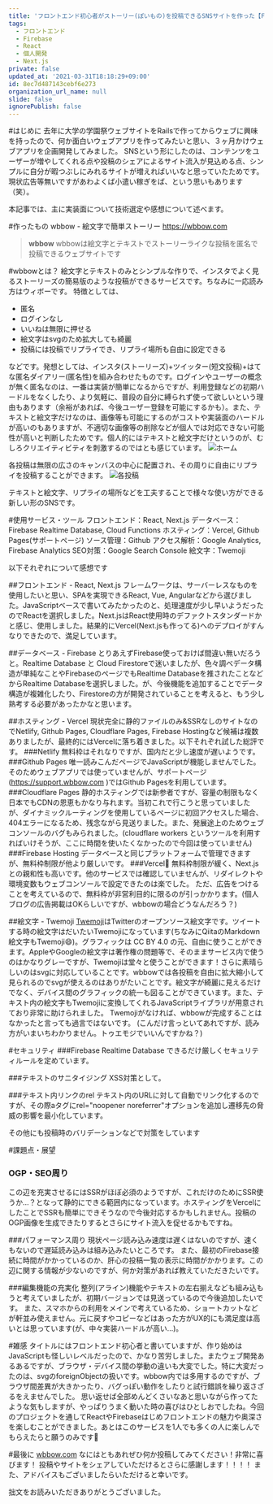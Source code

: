 ```yaml
---
title: 'フロントエンド初心者がストーリー(ぽいもの)を投稿できるSNSサイトを作った【Firebase, React, Next.js, Twemoji】'
tags:
  - フロントエンド
  - Firebase
  - React
  - 個人開発
  - Next.js
private: false
updated_at: '2021-03-31T18:18:29+09:00'
id: 8ec7d487143cebf6e273
organization_url_name: null
slide: false
ignorePublish: false
---
```

#はじめに
去年に大学の学園祭ウェブサイトをRailsで作ってからウェブに興味を持ったので、何か面白いウェブアプリを作ってみたいと思い、３ヶ月かけウェブアプリを企画開発してみました。
SNSという形にしたのは、コンテンツをユーザーが増やしてくれる点や投稿のシェアによるサイト流入が見込める点、シンプルに自分が暇つぶしにみれるサイトが増えればいいなと思っていたためです。現状広告等無いですがあわよくば小遣い稼ぎをば、という思いもあります（笑）。

本記事では、主に実装面について技術選定や感想について述べます。

#作ったもの
wbbow - 絵文字で簡単ストーリー
https://wbbow.com

> **wbbow**
wbbowは絵文字とテキストでストーリーライクな投稿を匿名で投稿できるウェブサイトです

#wbbowとは？
絵文字とテキストのみとシンプルな作りで、インスタでよく見るストーリーズの簡易版のような投稿ができるサービスです。ちなみに一応読み方はウィボーです。
特徴としては、

* 匿名
* ログインなし
* いいねは無限に押せる
* 絵文字はsvgのため拡大しても綺麗
* 投稿には投稿でリプライでき、リプライ場所も自由に設定できる

などです。発想としては、インスタ(ストーリーズ)+ツイッター(短文投稿)+はてな匿名ダイアリー(匿名性)を組み合わせたものです。ログインやユーザーの概念が無く匿名なのは、一番は実装が簡単になるからですが、利用登録などの初期ハードルをなくしたり、より気軽に、普段の自分に縛られず使って欲しいという理由もあります（余裕があれば、今後ユーザー登録を可能にするかも）。また、テキストと絵文字だけなのは、画像等も可能にするのがコストや実装面のハードルが高いのもありますが、不適切な画像等の削除などが個人では対応できない可能性が高いと判断したためです。個人的にはテキストと絵文字だけというのが、むしろクリエイティビティを刺激するのではとも感じています。
![ホーム](https://qiita-image-store.s3.ap-northeast-1.amazonaws.com/0/784893/f1774737-da9a-0b8b-fd9d-61e82e72ab4d.png)

各投稿は無限の広さのキャンバスの中心に配置され、その周りに自由にリプライを投稿することができます。
![各投稿](https://qiita-image-store.s3.ap-northeast-1.amazonaws.com/0/784893/aeca2814-9d29-0e32-e815-d86cc91330fa.png)

テキストと絵文字、リプライの場所などを工夫することで様々な使い方ができる新しい形のSNSです。

#使用サービス・ツール
フロントエンド：React, Next.js
データベース：Firebase Realtime Database, Cloud Functions
ホスティング：Vercel, Github Pages(サポートページ)
ソース管理：Github
アクセス解析：Google Analytics, Firebase Analytics
SEO対策：Google Search Console
絵文字：Twemoji

以下それぞれについて感想です

##フロントエンド - React, Next.js
フレームワークは、サーバーレスなものを使用したいと思い、SPAを実現できるReact, Vue, Angularなどから選びました。JavaScriptベースで書いてみたかったのと、処理速度が少し早いようだったのでReactを選択しました。Next.jsはReact使用時のデファクトスタンダードかと感じ、使用しました。結果的にVercel(Next.jsも作ってる)へのデプロイがすんなりできたので、満足しています。

##データベース - Firebase
とりあえずFirebase使っておけば間違い無いだろうと。Realtime Database と Cloud Firestoreで迷いましたが、色々調べデータ構造が単純なことやFirebaseのページでもRealtime Databaseを推されたことなどからRealtime Databaseを選択しました。が、今後機能を追加することでデータ構造が複雑化したり、Firestoreの方が開発されていることを考えると、もう少し熟考する必要があったかなと思います。

##ホスティング - Vercel
現状完全に静的ファイルのみ&SSRなしのサイトなのでNetlify, Github Pages, Cloudflare Pages, Firebase Hostingなど候補は複数ありましたが、最終的にはVercelに落ち着きました。以下それぞれ試した総評です。
###Netlify
無料枠はそれなりですが、国内だと少し速度が遅いようです。
###Github Pages
唯一読みこんだページでJavaScriptが機能しませんでした。そのためウェブアプリでは使っていませんが、サポートページ(https://support.wbbow.com )ではGithub Pagesを利用しています。
###Cloudflare Pages
静的ホスティングでは新参者ですが、容量の制限もなく日本でもCDNの恩恵もかなり与れます。当初これで行こうと思っていましたが、ダイナミックルーティングを使用しているページに初回アクセスした場合、404エラーになるため、残念ながら見送りました。また、発展途上のためウェブコンソールのバグもみられました。(cloudflare workers というツールを利用すればいけそうが、ここに時間を使いたくなかったので今回は使っていません)
###Firebase Hosting
データベースと同じプラットフォームで管理できますが、無料枠制限が他より厳しいです。
###Vercel:crown:
無料枠制限が緩く、Next.jsとの親和性も高いです。他のサービスでは確認していませんが、リダイレクトや環境変数もウェブコンソールで設定できたのは楽でした。
ただ、広告をつけることを考えているので、無料枠が非営利目的に限るのが引っかかります。(個人ブログの広告掲載はOKらしいですが、wbbowの場合どうなんだろう？)

##絵文字 - Twemoji
[Twemoji](https://twemoji.twitter.com)はTwitterのオープンソース絵文字です。ツイートする時の絵文字はだいたいTwemojiになっています(ちなみにQiitaのMarkdown絵文字もTwemoji:smile:)。グラフィックは CC BY 4.0 の元、自由に使うことができます。AppleやGoogleの絵文字は著作権の問題等で、そのままサービス内で使うのはかなりグレーですが、Twemojiは堂々と使うことができます！さらに素晴らしいのはsvgに対応していることです。wbbowでは各投稿を自由に拡大縮小して見られるのでsvgが使えるのはありがたいことです。絵文字が綺麗に見えるだけでなく、デバイス間のグラフィックの統一も図ることができています。また、テキスト内の絵文字もTwemojiに変換してくれるJavaScriptライブラリが用意されており非常に助けられました。
Twemojiがなければ、wbbowが完成することはなかったと言っても過言ではないです。
(こんだけ言っといてあれですが、読み方がいまいちわかりません。トゥエモジでいいんですかね？)

#セキュリティ
###Firebase Realtime Database
できるだけ厳しくセキュリティルールを定めています。

###テキストのサニタイジング
XSS対策として。

###テキスト内リンクのrel
テキスト内のURLに対して自動でリンク化するのですが、その際aタグにrel="noopener noreferrer"オプションを追加し遷移先の脅威の影響を最小化しています。

その他にも投稿時のバリデーションなどで対策をしています

#課題点・展望
### OGP・SEO周り
この辺を充実させるにはSSRがほぼ必須のようですが、これだけのためにSSR使うか…？となって静的にできる範囲内になっています。ホスティングをVercelにしたことでSSRも簡単にできそうなので今後対応するかもしれません。投稿のOGP画像を生成できたりするとさらにサイト流入を促せるかもですね。

###パフォーマンス周り
現状ページ読み込み速度は遅くはないのですが、速くもないので遅延読み込みは組み込みたいところです。
また、最初のFirebase接続に時間がかかっているのか、肝心の投稿一覧の表示に時間がかかります。この辺に関する情報が少ないのですが、何か対策があれば教えていただきたいです。

###編集機能の充実化
整列(アライン)機能やテキストの左右揃えなども組み込もうと考えていましたが、初期バージョンでは見送っているので今後追加したいです。
また、スマホからの利用をメインで考えているため、ショートカットなどが軒並み使えません。元に戻すやコピーなどはあった方がUX的にも満足度は高いとは思っています(が、中々実装ハードルが高い…)。


#雑感
タイトルにはフロントエンド初心者と書いていますが、作り始めはJavaScriptも怪しいレベルだったので、かなり苦労しました。またウェブ開発あるあるですが、ブラウザ・デバイス間の挙動の違いも大変でした。特に大変だったのは、svgのforeignObjectの扱いです。wbbow内では多用するのですが、ブラウザ間差異が大きかったり、バグっぽい動作をしたりと試行錯誤を繰り返さざるをえませんでした。
思い返せば全部めんどくさいなあと思いながら作ってたような気もしますが、やっぱりうまく動いた時の喜びはひとしおでしたね。今回のプロジェクトを通してReactやFirebaseはじめフロントエンドの魅力や奥深さを楽しむことができました。あとはこのサービスを1人でも多くの人に楽しんでもらえたらと願うのみです:pray:

#最後に
[wbbow.com](https://wbbow.com)
なにはともあれぜひ何か投稿してみてください！非常に喜びます！
投稿やサイトをシェアしていただけるとさらに感謝します！！！！
また、アドバイスもございましたらいただけると幸いです。

拙文をお読みいただきありがとうございました。
